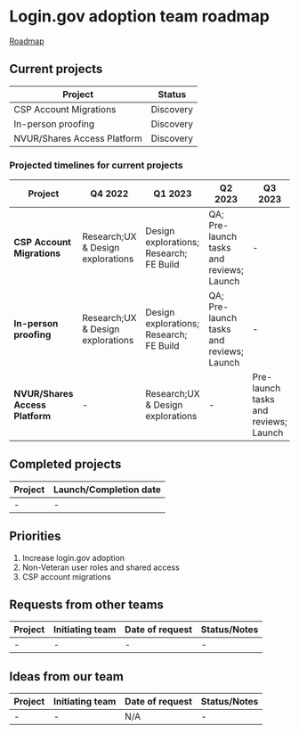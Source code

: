# Login.gov adoption team roadmap

[Roadmap](https://github.com/orgs/department-of-veterans-affairs/projects/836/views/1)

## Current projects

|Project|Status|
|----|----|
|CSP Account Migrations|Discovery|
|In-person proofing|Discovery|
|NVUR/Shares Access Platform|Discovery|

### Projected timelines for current projects

|Project|Q4 2022|Q1 2023|Q2 2023|Q3 2023
|----|----|----|----|----|
|**CSP Account Migrations**|Research;UX & Design explorations|Design explorations; Research; FE Build| QA; Pre-launch tasks and reviews; Launch|-|
|**In-person proofing**|Research;UX & Design explorations|Design explorations; Research; FE Build| QA; Pre-launch tasks and reviews; Launch|-|
|**NVUR/Shares Access Platform**|-|Research;UX & Design explorations |-|Pre-launch tasks and reviews; Launch|

## Completed projects

|Project|Launch/Completion date|
|----|----|
|-| -|


## Priorities

1. Increase login.gov adoption
2. Non-Veteran user roles and shared access
3. CSP account migrations

## Requests from other teams

|Project|Initiating team|Date of request| Status/Notes|
|----|----|----|----|
|-| - | - | - |

## Ideas from our team

|Project|Initiating team|Date of request| Status/Notes|
|----|----|----|----|
|-| -| N/A | -|
